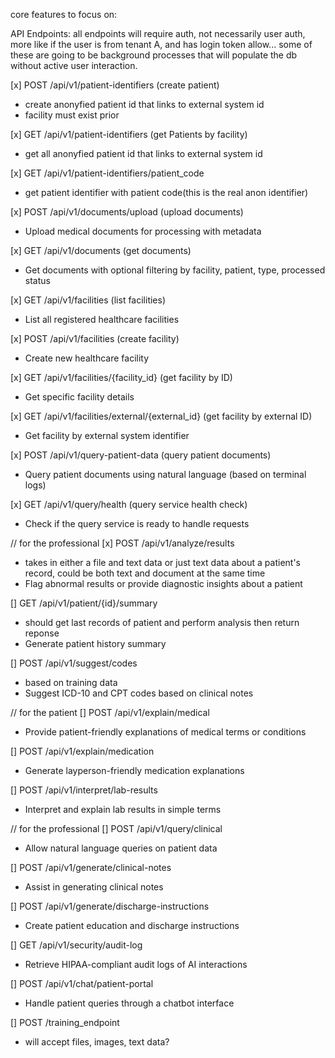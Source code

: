 core features to focus on:

API Endpoints:
all endpoints will require auth, not necessarily user auth, more like if the user is from tenant A, and has login token allow...
some of these are going to be background processes that will populate the db without active user interaction.

[x] POST /api/v1/patient-identifiers (create patient)
   - create anonyfied patient id that links to external system id
   - facility must exist prior

[x] GET /api/v1/patient-identifiers (get Patients by facility)
   - get all anonyfied patient id that links to external system id

[x] GET /api/v1/patient-identifiers/patient_code
   - get patient identifier with patient code(this is the real anon identifier)

[x] POST /api/v1/documents/upload (upload documents)
   - Upload medical documents for processing with metadata

[x] GET /api/v1/documents (get documents)
   - Get documents with optional filtering by facility, patient, type, processed status

[x] GET /api/v1/facilities (list facilities)
   - List all registered healthcare facilities

[x] POST /api/v1/facilities (create facility)
   - Create new healthcare facility

[x] GET /api/v1/facilities/{facility_id} (get facility by ID)
   - Get specific facility details

[x] GET /api/v1/facilities/external/{external_id} (get facility by external ID)
   - Get facility by external system identifier

[x] POST /api/v1/query-patient-data (query patient documents)
   - Query patient documents using natural language (based on terminal logs)

[x] GET /api/v1/query/health (query service health check)
   - Check if the query service is ready to handle requests

//  for the professional
[x] POST /api/v1/analyze/results
   - takes in either a file and text data or just text data about a patient's record, could be both text and document at the same time
   - Flag abnormal results or provide diagnostic insights about a patient

[] GET /api/v1/patient/{id}/summary
   - should get last records of patient and perform analysis then return reponse
   - Generate patient history summary

[] POST /api/v1/suggest/codes
   - based on training data
   - Suggest ICD-10 and CPT codes based on clinical notes

// for the patient
[] POST /api/v1/explain/medical
   - Provide patient-friendly explanations of medical terms or conditions

[] POST /api/v1/explain/medication
   - Generate layperson-friendly medication explanations

[] POST /api/v1/interpret/lab-results
   - Interpret and explain lab results in simple terms

// for the professional
[] POST /api/v1/query/clinical
   - Allow natural language queries on patient data

[] POST /api/v1/generate/clinical-notes
   - Assist in generating clinical notes

[] POST /api/v1/generate/discharge-instructions
   - Create patient education and discharge instructions

[] GET /api/v1/security/audit-log
   - Retrieve HIPAA-compliant audit logs of AI interactions

[] POST /api/v1/chat/patient-portal
   - Handle patient queries through a chatbot interface

[] POST /training_endpoint
   - will accept files, images, text data?